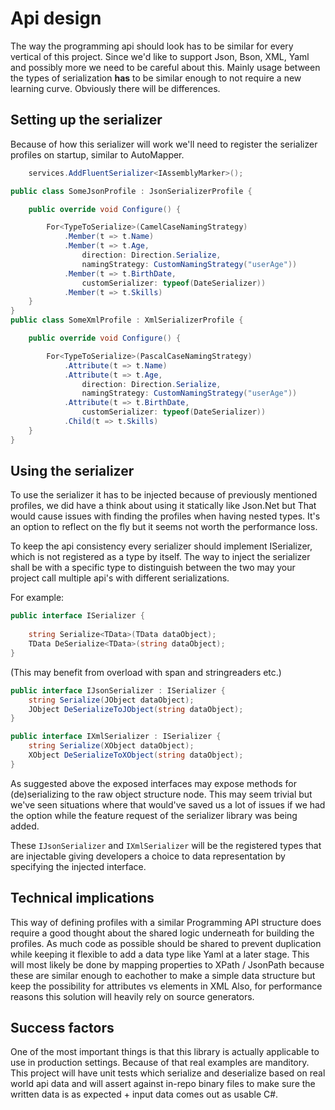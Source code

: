 # Api design

The way the programming api should look has to be similar for every vertical of this project.
Since we'd like to support Json, Bson, XML, Yaml and possibly more we need to be careful about this.
Mainly usage between the types of serialization **has** to be similar enough to not require a new learning curve.
Obviously there will be differences.

## Setting up the serializer

Because of how this serializer will work we'll need to register the serializer profiles on startup, similar to AutoMapper.
```cs
    services.AddFluentSerializer<IAssemblyMarker>();
```
```cs
public class SomeJsonProfile : JsonSerializerProfile {

    public override void Configure() {

        For<TypeToSerialize>(CamelCaseNamingStrategy)
            .Member(t => t.Name)
            .Member(t => t.Age,
                direction: Direction.Serialize,
                namingStrategy: CustomNamingStrategy("userAge"))
            .Member(t => t.BirthDate, 
                customSerializer: typeof(DateSerializer))
            .Member(t => t.Skills)
    }
}
public class SomeXmlProfile : XmlSerializerProfile {

    public override void Configure() {

        For<TypeToSerialize>(PascalCaseNamingStrategy)
            .Attribute(t => t.Name)
            .Attribute(t => t.Age, 
                direction: Direction.Serialize,
                namingStrategy: CustomNamingStrategy("userAge"))
            .Attribute(t => t.BirthDate, 
                customSerializer: typeof(DateSerializer))
            .Child(t => t.Skills)
    }
}
```

## Using the serializer

To use the serializer it has to be injected because of previously mentioned profiles, we did have a think about using it statically like Json.Net but That would cause issues with finding the profiles when having nested types.
It's an option to reflect on the fly but it seems not worth the performance loss.

To keep the api consistency every serializer should implement ISerializer, which is not registered as a type by itself.
The way to inject the serializer shall be with a specific type to distinguish between the two may your project call multiple api's with different serializations.

For example:
```cs
public interface ISerializer {
    
    string Serialize<TData>(TData dataObject);
    TData DeSerialize<TData>(string dataObject);
}
```
(This may benefit from overload with span and stringreaders etc.)
```cs
public interface IJsonSerializer : ISerializer {
    string Serialize(JObject dataObject);
    JObject DeSerializeToJObject(string dataObject);
}
```
```cs
public interface IXmlSerializer : ISerializer {
    string Serialize(XObject dataObject);
    XObject DeSerializeToXObject(string dataObject);
}
```
As suggested above the exposed interfaces may expose methods for (de)serializing to the raw object structure node.
This may seem trivial but we've seen situations where that would've saved us a lot of issues if we had the option while the feature request of the serializer library was being added.

These `IJsonSerializer` and `IXmlSerializer` will be the registered types that are injectable giving developers a choice to data representation by specifying the injected interface.

## Technical implications

This way of defining profiles with a similar Programming API structure does require a good thought about the shared logic underneath for building the profiles.
As much code as possible should be shared to prevent duplication while keeping it flexible to add a data type like Yaml at a later stage.
This will most likely be done by mapping properties to XPath / JsonPath because these are similar enough to eachother to make a simple data structure but keep the possibility for attributes vs elements in XML
Also, for performance reasons this solution will heavily rely on source generators.

## Success factors

One of the most important things is that this library is actually applicable to use in production settings.
Because of that real examples are manditory.
This project will have unit tests which serialize and deserialize based on real world api data and will assert against in-repo binary files to make sure the written data is as expected + input data comes out as usable C#.